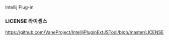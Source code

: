 Intellij Plug-in


### LICENSE 라이센스
https://github.com/VaneProject/IntellijPluginExtJSTool/blob/master/LICENSE
